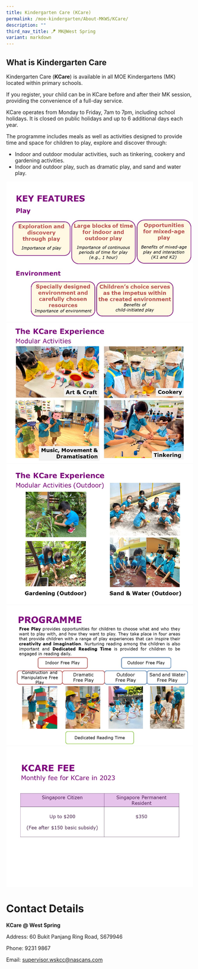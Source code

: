 ```yaml
---
title: Kindergarten Care (KCare)
permalink: /moe-kindergarten/About-MKWS/KCare/
description: ""
third_nav_title: 🪁 MK@West Spring
variant: markdown
---
```

What is Kindergarten Care
-------------------------

Kindergarten Care (**KCare**) is available in all MOE Kindergartens (MK) located within primary schools.

If you register, your child can be in KCare before and after their MK session, providing the convenience of a full-day service.

KCare operates from Monday to Friday, 7am to 7pm, including school holidays. It is closed on public holidays and up to 6 additional days each year.

The programme includes meals as well as activities designed to provide time and space for children to play, explore and discover through:

*   Indoor and outdoor modular activities, such as tinkering, cookery and gardening activities.
*   Indoor and outdoor play, such as dramatic play, and sand and water play.

![](/images/MK/KCare/KCare%20Features%20&%20Environment.jpg)
![](/images/MK/KCare/KCare%20Modular%20Activities%20(Indoor).jpg)
![](/images/MK/KCare/KCare%20Modular%20Activities%20(Outdoor).jpg)
![](/images/MK/KCare/KCare%20Free%20Play.jpg)
![](/images/MK/KCare/KCare%20Fees.jpg)

# Contact Details
**KCare @ West Spring**

Address: 60 Bukit Panjang Ring Road, S679946

Phone: 9231 9867

Email: supervisor.wskcc@nascans.com